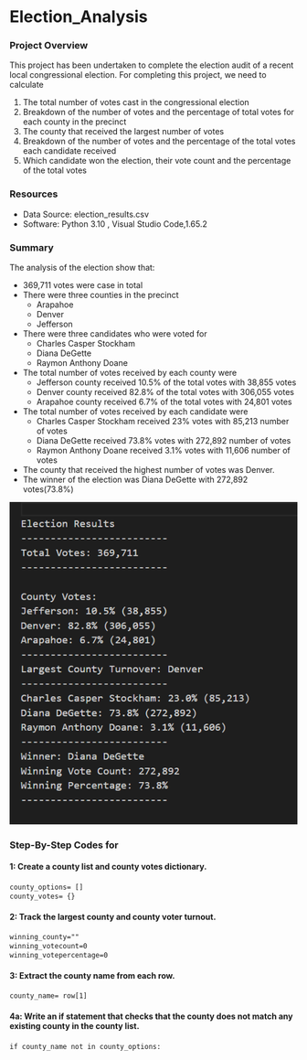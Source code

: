 # Election_Analysis

### Project Overview
This project has been undertaken to complete the election audit of a recent local congressional election. For completing this project, we need to calculate
1. The total number of votes cast in the congressional election
2. Breakdown of the number of votes and the percentage of total votes for each county in the precinct
3. The county that received the largest number of votes
4. Breakdown of the number of votes and the percentage of the total votes each candidate received
5. Which candidate won the election, their vote count and the percentage of the total votes

### Resources
- Data Source: election_results.csv
- Software: Python 3.10 , Visual Studio Code,1.65.2

### Summary
The analysis of the election show that:
- 369,711 votes were case in total
- There were three counties in the precinct
  - Arapahoe
  - Denver
  - Jefferson
- There were three candidates who were voted for
  - Charles Casper Stockham
  - Diana DeGette
  - Raymon Anthony Doane
- The total number of votes received by each county were
  - Jefferson county received 10.5% of the total votes with 38,855 votes
  - Denver county received 82.8% of the total votes with 306,055 votes
  - Arapahoe county received 6.7% of the total votes with 24,801 votes
- The total number of votes received by each candidate were
  - Charles Casper Stockham received 23% votes with 85,213 number of votes
  - Diana DeGette received 73.8% votes with 272,892 number of votes
  - Raymon Anthony Doane received 3.1% votes with 11,606 number of votes
- The county that received the highest number of votes was Denver.
- The winner of the election was Diana DeGette with 272,892 votes(73.8%) 

![](images/election_results.png)

### Step-By-Step Codes for 
#### 1: Create a county list and county votes dictionary.
```
county_options= []
county_votes= {}

```
#### 2: Track the largest county and county voter turnout.
```
winning_county=""
winning_votecount=0
winning_votepercentage=0

```
#### 3: Extract the county name from each row.
```
county_name= row[1]

```
#### 4a: Write an if statement that checks that the county does not match any existing county in the county list.
```
if county_name not in county_options:

```

